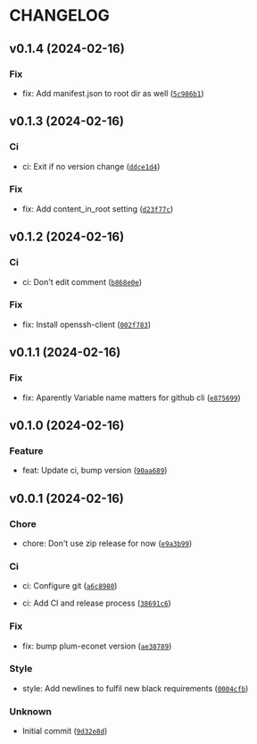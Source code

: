 # CHANGELOG



## v0.1.4 (2024-02-16)

### Fix

* fix: Add manifest.json to root dir as well ([`5c986b1`](https://gitlab.com/bulgur/plum-econet-ha/-/commit/5c986b1e8829c8ab1b4e6b834cbede4e5e1cb54a))


## v0.1.3 (2024-02-16)

### Ci

* ci: Exit if no version change ([`ddce1d4`](https://gitlab.com/bulgur/plum-econet-ha/-/commit/ddce1d4e635b45d04bc05c5e5abe7b93d8feb1e3))

### Fix

* fix: Add content_in_root setting ([`d23f77c`](https://gitlab.com/bulgur/plum-econet-ha/-/commit/d23f77c1a73f1c10fa0ba08f01a1c526de26f6a7))


## v0.1.2 (2024-02-16)

### Ci

* ci: Don&#39;t edit comment ([`b868e0e`](https://gitlab.com/bulgur/plum-econet-ha/-/commit/b868e0e14d5c78a191effef5ffd802208342ed88))

### Fix

* fix: Install openssh-client ([`002f783`](https://gitlab.com/bulgur/plum-econet-ha/-/commit/002f783a88e1eddc2295618c2270a875d3948e63))


## v0.1.1 (2024-02-16)

### Fix

* fix: Aparently Variable name matters for github cli ([`e875699`](https://gitlab.com/bulgur/plum-econet-ha/-/commit/e875699cb95066aae872a196030af7a0176322d1))


## v0.1.0 (2024-02-16)

### Feature

* feat: Update ci, bump version ([`90aa689`](https://gitlab.com/bulgur/plum-econet-ha/-/commit/90aa689f61161f258b65aec605f0562775df9545))


## v0.0.1 (2024-02-16)

### Chore

* chore: Don&#39;t use zip release for now ([`e9a3b99`](https://gitlab.com/bulgur/plum-econet-ha/-/commit/e9a3b99bbb4e5ec53c459713760b8360ba9125c7))

### Ci

* ci: Configure git ([`a6c8980`](https://gitlab.com/bulgur/plum-econet-ha/-/commit/a6c89808ff7fa3844d955028df0e6bea5d8133b1))

* ci: Add CI and release process ([`38691c6`](https://gitlab.com/bulgur/plum-econet-ha/-/commit/38691c6c411557d967f1b35908a281a6e9c18762))

### Fix

* fix: bump plum-econet version ([`ae38789`](https://gitlab.com/bulgur/plum-econet-ha/-/commit/ae38789540ce9f876dede9970503efce6207dcb3))

### Style

* style: Add newlines to fulfil new black requirements ([`0004cfb`](https://gitlab.com/bulgur/plum-econet-ha/-/commit/0004cfbe572b903db8e37c39c4e7f3267d2c7867))

### Unknown

* Initial commit ([`9d32e8d`](https://gitlab.com/bulgur/plum-econet-ha/-/commit/9d32e8dd41c2f8cc2746091a94beb893796e7da1))
